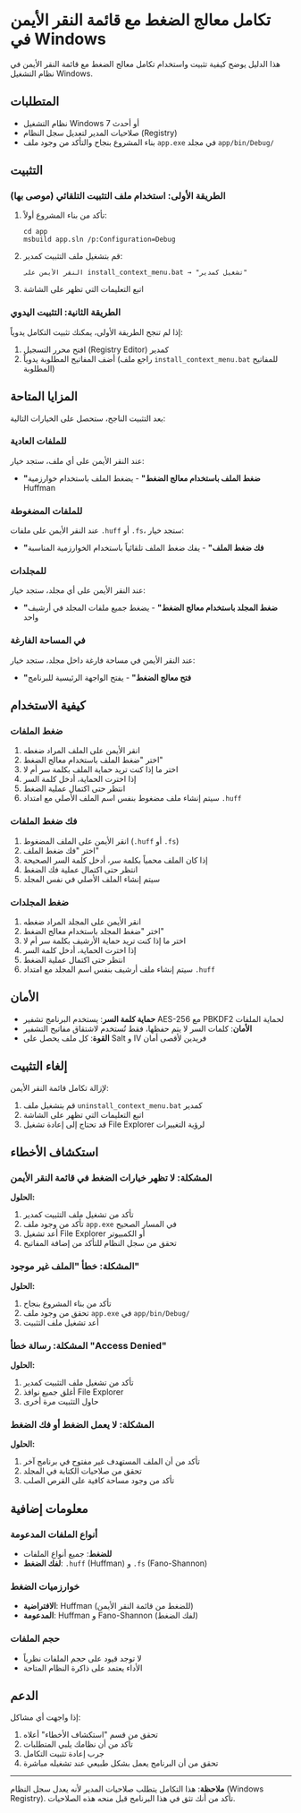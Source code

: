 # تكامل معالج الضغط مع قائمة النقر الأيمن في Windows

هذا الدليل يوضح كيفية تثبيت واستخدام تكامل معالج الضغط مع قائمة النقر الأيمن في نظام التشغيل Windows.

## المتطلبات

- نظام التشغيل Windows 7 أو أحدث
- صلاحيات المدير لتعديل سجل النظام (Registry)
- بناء المشروع بنجاح والتأكد من وجود ملف `app.exe` في مجلد `app/bin/Debug/`

## التثبيت

### الطريقة الأولى: استخدام ملف التثبيت التلقائي (موصى بها)

1. تأكد من بناء المشروع أولاً:

   ```
   cd app
   msbuild app.sln /p:Configuration=Debug
   ```

2. قم بتشغيل ملف التثبيت كمدير:

   ```
   النقر الأيمن على install_context_menu.bat → "تشغيل كمدير"
   ```

3. اتبع التعليمات التي تظهر على الشاشة

### الطريقة الثانية: التثبيت اليدوي

إذا لم تنجح الطريقة الأولى، يمكنك تثبيت التكامل يدوياً:

1. افتح محرر التسجيل (Registry Editor) كمدير
2. أضف المفاتيح المطلوبة يدوياً (راجع ملف `install_context_menu.bat` للمفاتيح المطلوبة)

## المزايا المتاحة

بعد التثبيت الناجح، ستحصل على الخيارات التالية:

### للملفات العادية

عند النقر الأيمن على أي ملف، ستجد خيار:

- **"ضغط الملف باستخدام معالج الضغط"** - يضغط الملف باستخدام خوارزمية Huffman

### للملفات المضغوطة

عند النقر الأيمن على ملفات `.huff` أو `.fs`، ستجد خيار:

- **"فك ضغط الملف"** - يفك ضغط الملف تلقائياً باستخدام الخوارزمية المناسبة

### للمجلدات

عند النقر الأيمن على أي مجلد، ستجد خيار:

- **"ضغط المجلد باستخدام معالج الضغط"** - يضغط جميع ملفات المجلد في أرشيف واحد

### في المساحة الفارغة

عند النقر الأيمن في مساحة فارغة داخل مجلد، ستجد خيار:

- **"فتح معالج الضغط"** - يفتح الواجهة الرئيسية للبرنامج

## كيفية الاستخدام

### ضغط الملفات

1. انقر الأيمن على الملف المراد ضغطه
2. اختر "ضغط الملف باستخدام معالج الضغط"
3. اختر ما إذا كنت تريد حماية الملف بكلمة سر أم لا
4. إذا اخترت الحماية، أدخل كلمة السر
5. انتظر حتى اكتمال عملية الضغط
6. سيتم إنشاء ملف مضغوط بنفس اسم الملف الأصلي مع امتداد `.huff`

### فك ضغط الملفات

1. انقر الأيمن على الملف المضغوط (`.huff` أو `.fs`)
2. اختر "فك ضغط الملف"
3. إذا كان الملف محمياً بكلمة سر، أدخل كلمة السر الصحيحة
4. انتظر حتى اكتمال عملية فك الضغط
5. سيتم إنشاء الملف الأصلي في نفس المجلد

### ضغط المجلدات

1. انقر الأيمن على المجلد المراد ضغطه
2. اختر "ضغط المجلد باستخدام معالج الضغط"
3. اختر ما إذا كنت تريد حماية الأرشيف بكلمة سر أم لا
4. إذا اخترت الحماية، أدخل كلمة السر
5. انتظر حتى اكتمال عملية الضغط
6. سيتم إنشاء ملف أرشيف بنفس اسم المجلد مع امتداد `.huff`

## الأمان

- **حماية كلمة السر**: يستخدم البرنامج تشفير AES-256 مع PBKDF2 لحماية الملفات
- **الأمان**: كلمات السر لا يتم حفظها، فقط تُستخدم لاشتقاق مفاتيح التشفير
- **القوة**: كل ملف يحصل على Salt و IV فريدين لأقصى أمان

## إلغاء التثبيت

لإزالة تكامل قائمة النقر الأيمن:

1. قم بتشغيل ملف `uninstall_context_menu.bat` كمدير
2. اتبع التعليمات التي تظهر على الشاشة
3. قد تحتاج إلى إعادة تشغيل File Explorer لرؤية التغييرات

## استكشاف الأخطاء

### المشكلة: لا تظهر خيارات الضغط في قائمة النقر الأيمن

**الحلول:**

1. تأكد من تشغيل ملف التثبيت كمدير
2. تأكد من وجود ملف `app.exe` في المسار الصحيح
3. أعد تشغيل File Explorer أو الكمبيوتر
4. تحقق من سجل النظام للتأكد من إضافة المفاتيح

### المشكلة: خطأ "الملف غير موجود"

**الحلول:**

1. تأكد من بناء المشروع بنجاح
2. تحقق من وجود ملف `app.exe` في `app/bin/Debug/`
3. أعد تشغيل ملف التثبيت

### المشكلة: رسالة خطأ "Access Denied"

**الحلول:**

1. تأكد من تشغيل ملف التثبيت كمدير
2. أغلق جميع نوافذ File Explorer
3. حاول التثبيت مرة أخرى

### المشكلة: لا يعمل الضغط أو فك الضغط

**الحلول:**

1. تأكد من أن الملف المستهدف غير مفتوح في برنامج آخر
2. تحقق من صلاحيات الكتابة في المجلد
3. تأكد من وجود مساحة كافية على القرص الصلب

## معلومات إضافية

### أنواع الملفات المدعومة

- **للضغط**: جميع أنواع الملفات
- **لفك الضغط**: `.huff` (Huffman) و `.fs` (Fano-Shannon)

### خوارزميات الضغط

- **الافتراضية**: Huffman (للضغط من قائمة النقر الأيمن)
- **المدعومة**: Huffman و Fano-Shannon (لفك الضغط)

### حجم الملفات

- لا توجد قيود على حجم الملفات نظرياً
- الأداء يعتمد على ذاكرة النظام المتاحة

## الدعم

إذا واجهت أي مشاكل:

1. تحقق من قسم "استكشاف الأخطاء" أعلاه
2. تأكد من أن نظامك يلبي المتطلبات
3. جرب إعادة تثبيت التكامل
4. تحقق من أن البرنامج يعمل بشكل طبيعي عند تشغيله مباشرة

---

**ملاحظة**: هذا التكامل يتطلب صلاحيات المدير لأنه يعدل سجل النظام (Windows Registry). تأكد من أنك تثق في هذا البرنامج قبل منحه هذه الصلاحيات.
